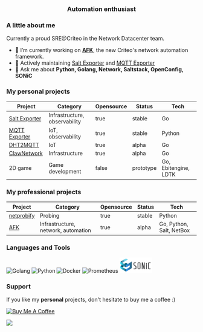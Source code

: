 <h3 align="center">Automation enthusiast</h3>

### A little about me

Currently a proud SRE@Criteo in the Network Datacenter team.

- :telescope: I’m currently working on [**AFK**](https://criteo.github.io/AFK), the new Criteo's network automation framework.
- :wrench: Actively maintaining [Salt Exporter](https://github.com/kpetremann/salt-exporter)  and [MQTT Exporter](https://github.com/kpetremann/mqtt-exporter)
- :speech_balloon: Ask me about **Python, Golang, Network, Saltstack, OpenConfig, SONiC**

### My personal projects

| **Project** | **Category** | **Opensource** | **Status** | **Tech** |
|---|---|---|---|---|
| [Salt Exporter](https://github.com/kpetremann/salt-exporter) | Infrastructure, observability | true | stable | Go |
| [MQTT Exporter](https://github.com/kpetremann/mqtt-exporter) | IoT, observability | true | stable | Python |
| [DHT2MQTT](https://github.com/kpetremann/dht2mqtt) | IoT | true | alpha | Go |
| [ClawNetwork](https://github.com/kpetremann/claw-network) | Infrastructure | true | alpha | Go |
| 2D game | Game development | false | prototype | Go, Ebitengine, LDTK |


### My professional projects

| **Project** | **Category** | **Opensource** | **Status** | **Tech** |
|---|---|---|---|---|
| [netprobify](https://github.com/criteo/netprobify) | Probing | true | stable | Python |
| [AFK](https://criteo.github.io/AFK) | Infrastructure, network, automation | true | alpha | Go, Python, Salt, NetBox |

### Languages and Tools

<p align="left">
  <img src="https://cdn.jsdelivr.net/gh/devicons/devicon/icons/go/go-original-wordmark.svg" title="Golang" **alt="Golang" height="40" />
  <img src="https://cdn.jsdelivr.net/gh/devicons/devicon/icons/python/python-original.svg" title="Python" **alt="Python" height="40" />
  <img src="https://cdn.jsdelivr.net/gh/devicons/devicon/icons/docker/docker-original.svg" title="Docker" **alt="Docker" height="40" />
  <img src="https://cdn.jsdelivr.net/gh/devicons/devicon/icons/prometheus/prometheus-original.svg" title="Prometheus" **alt="Prometheus" height="40" />
  <img src="https://github.com/Azure/SONiC/blob/master/images/SONIC%20LOGO.jpg" title="SONiC" **alt="SONiC" height="40" />
</p>

### Support

If you like my **personal** projects, don't hesitate to buy me a coffee :)

<a href="https://www.buymeacoffee.com/kpetremann" target="_blank"><img src="https://cdn.buymeacoffee.com/buttons/v2/default-yellow.png" alt="Buy Me A Coffee" style="height: 60px !important;width: 217px !important;" ></a>

[![](https://img.shields.io/static/v1?label=Sponsor&message=%E2%9D%A4&logo=GitHub&color=%23fe8e86)](https://github.com/sponsors/kpetremann)

